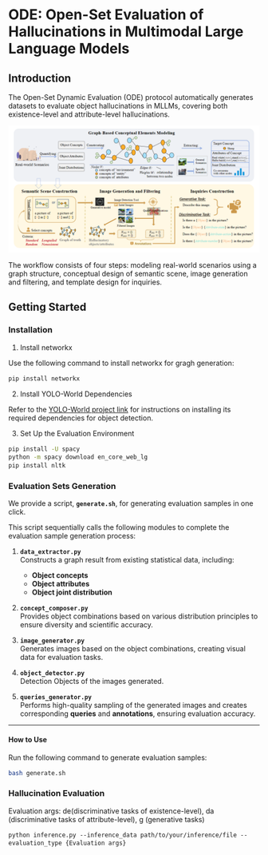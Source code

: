 # ODE: Open-Set Evaluation of Hallucinations in Multimodal Large Language Models

## Introduction
The Open-Set Dynamic Evaluation (ODE) protocol  automatically generates datasets to evaluate object hallucinations in MLLMs, covering both existence-level and attribute-level hallucinations.

![image](figures/method.png)

The workflow consists of four steps: modeling real-world scenarios using a graph structure, conceptual design of semantic scene, image generation and filtering, and template design for inquiries.


## Getting Started
### Installation
1. Install networkx

Use the following command to install networkx for gragh generation:

```bash
pip install networkx
```
2. Install YOLO-World Dependencies 

Refer to the [YOLO-World project link](https://github.com/AILab-CVC/YOLO-World/blob/master/README.md) for instructions on installing its required dependencies for object detection.

3. Set Up the Evaluation Environment

```bash
pip install -U spacy
python -m spacy download en_core_web_lg
pip install nltk
```
### Evaluation Sets Generation
We provide a script, **`generate.sh`**, for generating evaluation samples in one click.


This script sequentially calls the following modules to complete the evaluation sample generation process:

1. **`data_extractor.py`**  
   Constructs a graph result from existing statistical data, including:  
   - **Object concepts**  
   - **Object attributes**  
   - **Object joint distribution**

2. **`concept_composer.py`**  
   Provides object combinations based on various distribution principles to ensure diversity and scientific accuracy.

3. **`image_generator.py`**  
   Generates images based on the object combinations, creating visual data for evaluation tasks.

4. **`object_detector.py`**  
    Detection Objects of the images generated.
5. **`queries_generator.py`**  
   Performs high-quality sampling of the generated images and creates corresponding **queries** and **annotations**, ensuring evaluation accuracy.

---

#### How to Use

Run the following command to generate evaluation samples:

```bash
bash generate.sh
```
### Hallucination Evaluation

Evaluation args: de(discriminative tasks of existence-level), da (discriminative tasks of attribute-level), g (generative tasks)
```
python inference.py --inference_data path/to/your/inference/file --evaluation_type {Evaluation args}
```